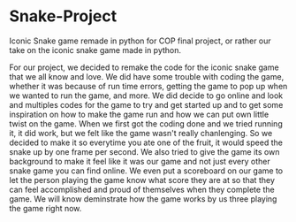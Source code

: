 # Snake-Project
Iconic Snake game remade in python for COP final project, or rather our take on the iconic snake game made in python.

For our project, we decided to remake the code for the iconic snake game that we all know and love. We did have some trouble with coding the game, whether it was because of run time errors, getting the game to pop up when we wanted to run the game, and more. We did decide to go online and look and multiples codes for the game to try and get started up and to get some inspiration on how to make the game run and how we can put own little twist on the game. When we first got the coding done and we tried running it, it did work, but we felt like the game wasn't really chanlenging. So we decided to make it so everytime you ate one of the fruit, it would speed the snake up by one frame per second. We also tried to give the game its own background to make it feel like it was our game and not just every other snake game you can find online. We even put a scoreboard on our game to let the person playing the game know what score they are at so that they can feel accomplished and proud of themselves when they complete the game. We will know deminstrate how the game works by us three playing the game right now.
